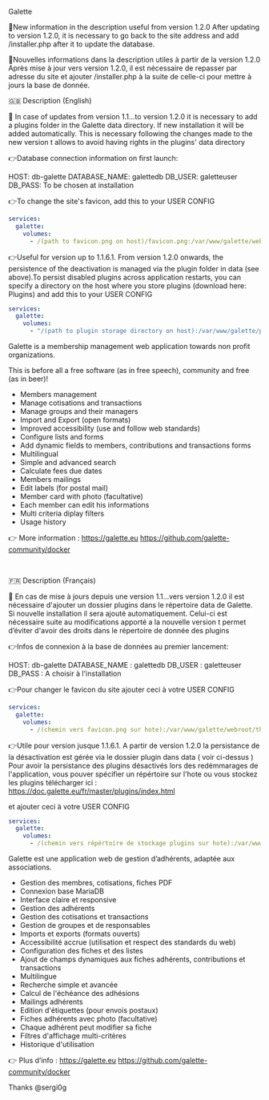 Galette

🚨New information in the description useful from version 1.2.0
After updating to version 1.2.0, it is necessary to go back to the site address and add /installer.php after it to update the database.

🚨Nouvelles informations dans la description utiles à partir de la version 1.2.0
Après mise à jour vers version 1.2.0, il est nécessaire de repasser par adresse du site et ajouter /installer.php à la suite de celle-ci pour mettre à jours la base de donnée.

🇬🇧 Description (English)

🚨 In case of updates from version 1.1...to version 1.2.0 it is necessary to add a plugins folder in the Galette data directory. If new installation it will be added automatically. This is necessary following the changes made to the new version t allows to avoid having rights in the plugins' data directory

👉Database connection information on first launch:

HOST: db-galette
DATABASE\_NAME: galettedb
DB\_USER: galetteuser
DB\_PASS: To be chosen at installation

👉To change the site's favicon, add this to your USER CONFIG

```yaml
services:
  galette:
    volumes:
      - /(path to favicon.png on host)/favicon.png:/var/www/galette/webroot/themes/default/images/favicon.png
```

👉Useful for version up to 1.1.6.1. From version 1.2.0 onwards, the persistence of the deactivation is managed via the plugin folder in data (see above).To persist disabled plugins across application restarts, you can specify a directory on the host where you store plugins (download here: Plugins) and add this to your USER CONFIG

```yaml
services:
  galette:
    volumes:
      - "/(path to plugin storage directory on host):/var/www/galette/plugins"
```

Galette is a membership management web application towards non profit organizations.

This is before all a free software (as in free speech), community and free (as in beer)!

* Members management
* Manage cotisations and transactions
* Manage groups and their managers
* Import and Export (open formats)
* Improved accessibility (use and follow web standards)
* Configure lists and forms
* Add dynamic fields to members, contributions and transactions forms
* Multilingual
* Simple and advanced search
* Calculate fees due dates
* Members mailings
* Edit labels (for postal mail)
* Member card with photo (facultative)
* Each member can edit his informations
* Multi criteria diplay filters
* Usage history

👉  More information : https://galette.eu		https://github.com/galette-community/docker

 

🇫🇷 Description (Français)

🚨 En cas de mise à jours depuis une version 1.1...vers version 1.2.0 il est nécessaire d'ajouter un dossier plugins dans le répertoire data de Galette. Si nouvelle installation il sera ajouté automatiquement. Celui-ci est nécessaire suite au modifications apporté a la nouvelle version t permet d’éviter d'avoir des droits dans le répertoire de donnée des plugins

👉Infos de connexion à la base de données au premier lancement:

HOST: db-galette
DATABASE\_NAME : galettedb
DB\_USER : galetteuser
DB\_PASS : A choisir à l'installation

👉Pour changer le favicon du site ajouter ceci à votre USER CONFIG

```yaml
services:
  galette:
    volumes:
      - /(chemin vers favicon.png sur hote):/var/www/galette/webroot/themes/default/images/favicon.png
```

👉Utile pour version jusque 1.1.6.1. A partir de version 1.2.0 la persistance de la désactivation est gérée via le dossier plugin dans data ( voir ci-dessus )
Pour avoir la persistance des plugins désactivés lors des redémmarages de l'application, vous pouver spécifier un répértoire sur l'hote ou vous stockez les plugins télécharger ici : https://doc.galette.eu/fr/master/plugins/index.html

et ajouter ceci à votre USER CONFIG

```yaml
services:
  galette:
    volumes:
      - /(chemin vers répértoire de stockage plugins sur hote):/var/www/galette/plugins
```

Galette est une application web de gestion d’adhérents, adaptée aux associations.

* Gestion des membres, cotisations, fiches PDF
* Connexion base MariaDB
* Interface claire et responsive
* Gestion des adhérents
* Gestion des cotisations et transactions
* Gestion de groupes et de responsables
* Imports et exports (formats ouverts)
* Accessibilité accrue (utilisation et respect des standards du web)
* Configuration des fiches et des listes
* Ajout de champs dynamiques aux fiches adhérents, contributions et transactions
* Multilingue
* Recherche simple et avancée
* Calcul de l'échéance des adhésions
* Mailings adhérents
* Edition d'étiquettes (pour envois postaux)
* Fiches adhérents avec photo (facultative)
* Chaque adhérent peut modifier sa fiche
* Filtres d'affichage multi-critères
* Historique d'utilisation

👉 Plus d’info : https://galette.eu			https://github.com/galette-community/docker


Thanks @sergi0g

